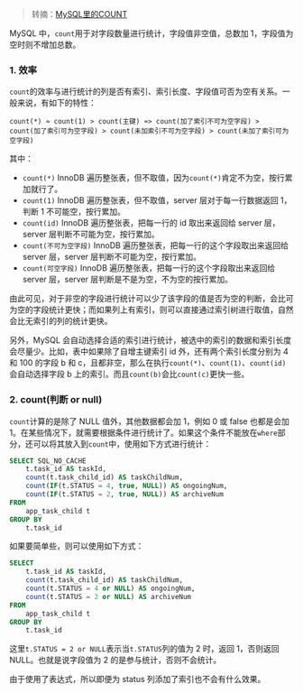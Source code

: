 > 转摘：[MySQL里的COUNT](https://www.cnblogs.com/cnJun/p/11404567.html)

MySQL 中，`count`用于对字段数量进行统计，字段值非空值，总数加 1，字段值为空时则不增加总数。

### 1. 效率

`count`的效率与进行统计的列是否有索引、索引长度、字段值可否为空有关系。一般来说，有如下的特性：

```
count(*) ≈ count(1) > count(主键) ≈> count(加了索引不可为空字段) > count(加了索引可为空字段) > count(未加索引不可为空字段) > count(未加了索引可为空字段)
```

其中：

* `count(*)` InnoDB 遍历整张表，但不取值，因为`count(*)`肯定不为空，按行累加就行了。
* `count(1)` InnoDB 遍历整张表，但不取值，server 层对于每一行数据返回 1，判断 1 不可能空，按行累加。
* `count(id)` InnoDB 遍历整张表，把每一行的 id 取出来返回给 server 层，server 层判断不可能为空，按行累加。
* `count(不可为空字段)` InnoDB 遍历整张表，把每一行的这个字段取出来返回给 server 层，server 层判断不可能为空，按行累加。
* `count(可空字段)` InnoDB 遍历整张表，把每一行的这个字段取出来返回给 server 层，server 层判断是不是为空，不为空的按行累加。

由此可见，对于非空的字段进行统计可以少了该字段的值是否为空的判断，会比可为空的字段统计更快；而如果列上有索引，则可以直接通过索引树进行取值，自然会比无索引的列的统计更快。

另外，MySQL 会自动选择合适的索引进行统计，被选中的索引的数据和索引长度会尽量少。比如，表中如果除了自增主键索引 id 外，还有两个索引长度分别为 4 和 100 的字段 b 和 c，且都非空，那么在执行`count(*)`、`count(1)`、`count(id)`会自动选择字段 b 上的索引。而且`count(b)`会比`count(c)`更快一些。

### 2. count(判断 or null)

`count`计算的是除了 NULL 值外，其他数据都会加 1，例如 0 或 false 也都是会加 1。在某些情况下，就需要根据条件进行统计了。如果这个条件不能放在`where`部分，还可以将其放入到`count`中，使用如下方式进行统计：

```sql
SELECT SQL_NO_CACHE
    t.task_id AS taskId,
    count(t.task_child_id) AS taskChildNum,
    count(IF(t.STATUS = 4, true, NULL)) AS ongoingNum,
    count(IF(t.STATUS = 2, true, NULL)) AS archiveNum
FROM
    app_task_child t
GROUP BY
    t.task_id
```

如果要简单些，则可以使用如下方式：

```sql
SELECT
    t.task_id AS taskId,
    count(t.task_child_id) AS taskChildNum,
    count(t.STATUS = 4 or NULL) AS ongoingNum,
    count(t.STATUS = 2 or NULL) AS archiveNum
FROM
    app_task_child t
GROUP BY
    t.task_id
```

这里`t.STATUS = 2 or NULL`表示当`t.STATUS`列的值为 2 时，返回 1，否则返回 NULL。也就是说字段值为 2 的是参与统计，否则不会统计。

由于使用了表达式，所以即便为 status 列添加了索引也不会有什么效果。

